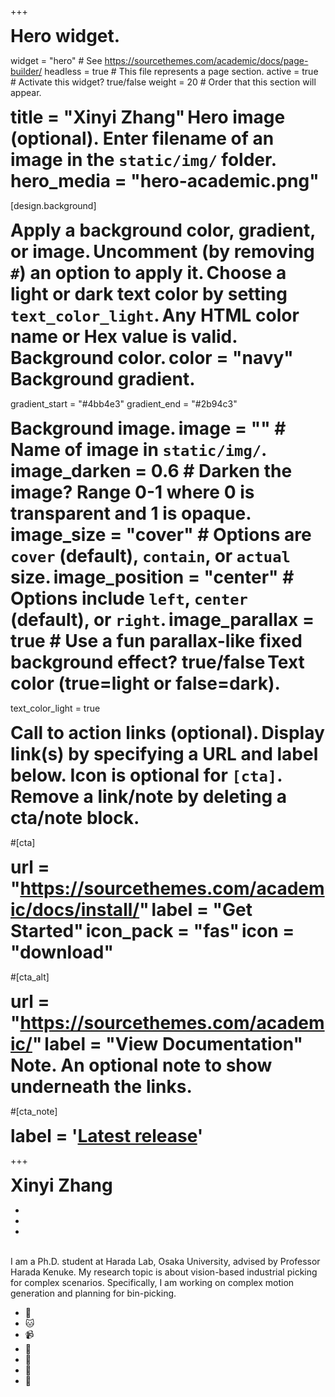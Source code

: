 +++
# Hero widget.
widget = "hero"  # See https://sourcethemes.com/academic/docs/page-builder/
headless = true  # This file represents a page section.
active = true  # Activate this widget? true/false
weight = 20  # Order that this section will appear.

# title = "Xinyi Zhang"

# Hero image (optional). Enter filename of an image in the `static/img/` folder.
# hero_media = "hero-academic.png"

[design.background]
  # Apply a background color, gradient, or image.
  #   Uncomment (by removing `#`) an option to apply it.
  #   Choose a light or dark text color by setting `text_color_light`.
  #   Any HTML color name or Hex value is valid.

  # Background color.
  # color = "navy"
  
  # Background gradient.
  gradient_start = "#4bb4e3"
  gradient_end = "#2b94c3"
  
  # Background image.
  # image = ""  # Name of image in `static/img/`.
  # image_darken = 0.6  # Darken the image? Range 0-1 where 0 is transparent and 1 is opaque.
  # image_size = "cover"  #  Options are `cover` (default), `contain`, or `actual` size.
  # image_position = "center"  # Options include `left`, `center` (default), or `right`.
  # image_parallax = true  # Use a fun parallax-like fixed background effect? true/false
  
  # Text color (true=light or false=dark).
  text_color_light = true

# Call to action links (optional).
#   Display link(s) by specifying a URL and label below. Icon is optional for `[cta]`.
#   Remove a link/note by deleting a cta/note block.
#[cta]
#  url = "https://sourcethemes.com/academic/docs/install/"
#  label = "Get Started"
#  icon_pack = "fas"
#  icon = "download"
  
#[cta_alt]
#  url = "https://sourcethemes.com/academic/"
#  label = "View Documentation"

# Note. An optional note to show underneath the links.
#[cta_note]
#  label = '<a class="js-github-release" href="https://sourcethemes.com/academic/updates" data-repo="gcushen/hugo-academic">Latest release<!-- V --></a>'
+++


<head>
  <style type="text/css">
    h1{display:inline}
  </style>
</head>
<div class="col-20">
 <h1><strong>Xinyi Zhang  </strong></h1><ul class=network-icon aria-hidden=true><li><a href=/#contact><i class="fas fa-envelope fa-lg"></i></a></li><li><a href="https://github.com/stannewone" target=_blank rel=noopener><i class="fab fa-github fa-lg" target=_blank rel=noopener></i></a></li><li><a href="https://www.roboticmanipulation.org" target=_blank rel=noopener><i class="fas fa-graduation-cap fa-lg"></i></a></li></ul>
</div>
<br />
<div class="col-20">
 I am a Ph.D. student at Harada Lab, Osaka University, advised by Professor Harada Kenuke. My research topic is about vision-based industrial picking for complex scenarios. Specifically, I am working on complex motion generation and planning for bin-picking. 
</div>
<!-- <div>
<ul class=network-icon aria-hidden=true>
  <li>
    <a href=/#contact><i class="fas fa-envelope big-icon"></i></a>
  </li>
  <li>
    <a href=https://twitter.com/GeorgeCushen target=_blank rel=noopener><i class="fab fa-github big-icon"></i></a>
  </li>
  <li>
    <a href=https://www.linkedin.com/in/cushen target=_blank rel=noopener><i class="fas fa-graduation-cap big-icon"></i></a>
  </li>
</ul>
</div> -->
<div>
<span>
  <ul class=network-icon aria-hidden=true>
    <li>🤖️</li>
    <li>🐱</li>
    <li>📹</li>
    <li>🎸</li>
    <li>🎹</li>
    <li>🏀</li>
    <li>🏃‍</li>
  </ul>
</span>
</div>



